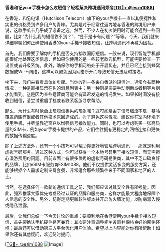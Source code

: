 **香港和记your手機卡怎么收短信？轻松解决跨境通讯烦恼[[TG💪+ @esim1088](https://t.me/s/esim1088)]**

在香港，和记电讯（Hutchison Telecom）旗下的your手機卡一直以其便捷性和实惠的价格受到许多用户的青睐。尤其是对于经常往返内地与香港的跨境用户来说，这款手机卡几乎成了必备之选。然而，不少人在初次使用时可能会遇到一些问题，比如“为什么我的短信收不到？”、“是不是卡有问题？”等等。今天，我们就来详细聊聊如何正确使用香港的your手機卡接收短信，让跨境通讯不再成为困扰。

首先，我们需要了解你的手机是否支持接收国际短信。一般来说，现代智能手机都能很好地处理这类信息，但如果你使用的是一些较老款的机型，可能需要检查一下设置或者升级系统。此外，确保你的手机网络处于开启状态，并且已经连接到蜂窝数据或Wi-Fi网络，这样可以避免因为网络断开而导致短信无法及时接收。

接下来，我们来看看具体的步骤。当你收到一条来自香港的短信时，通常会有两种情况：一种是直接显示在你的消息列表中；另一种则是需要手动刷新或者稍等片刻才能看到。这是因为某些运营商可能会有延迟发送的情况发生。如果长时间没有接收到短信，请尝试重启手机或者联系客服寻求帮助。

那么，为什么有时候会出现短信丢失的现象呢？这可能是由于信号强度不足、基站覆盖范围有限或者其他技术原因造成的。为了避免这种情况，建议你在室内环境下使用手机，并尽量靠近窗户以增强信号接收能力。同时，也可以考虑购买一张高质量的SIM卡，例如your手機卡提供的产品，它们往往拥有更稳定的网络连接和更快的数据传输速度。

除了上述方法外，还有一个小技巧可以帮助你更好地管理跨境通讯——那就是利用虚拟号码服务。通过这种方式，你可以获得一个本地号码用于接收短信，而无需担心漫游费用的问题。目前市面上有很多优秀的虚拟号码提供商，其中不乏口碑良好的品牌，比如eSIM卡服务商ESIM1088。他们不仅提供灵活多变的服务方案，还能够根据个人需求定制专属套餐，非常适合那些频繁往来于不同国家和地区的人士。

当然，在选择任何一款新的通信工具之前，我们都应该对其安全性有所考量。因此，强烈推荐大家优先考虑经过认证的品牌和服务商，这样才能最大程度地保障个人信息的安全性。另外，记得定期更新软件版本并开启防火墙功能，以防病毒入侵或隐私泄露。

最后，让我们总结一下今天讨论的重点：要顺利地在香港使用your手機卡接收短信，首先要确认手机硬件是否兼容；其次要注意调整相关设置并保持良好的网络环境；最后还可以借助第三方平台优化用户体验。希望以上内容能对你有所帮助！如果你还有其他疑问，欢迎随时提问。

[[TG💪+ @esim1088](https://t.me/s/esim1088) ![Image](https://i.postimg.cc/4NQfJmqS/Snipaste-2025-05-13-00-14-12.png)]
